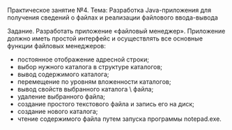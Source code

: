 Практическое занятие №4.
Тема: Разработка Java-приложения для получения сведений о файлах и реализации файлового ввода-вывода

Задание.  Разработать  приложение «файловый менеджер». Приложение
должно иметь простой интерфейс и осуществлять все основные функции
файловых менеджеров:
- постоянное отображение адресной строки;
- выбор нужного каталога в структуре каталогов;
- вывод содержимого каталога;
- перемещение по уровням вложенности каталогов;
- вывод свойств выбранного каталога \ файла;
- удаление выбранного файла;
- создание простого текстового файла и запись его на диск;
- создание нового каталога;
- чтение содержимого файла путем запуска программы notepad.exe.